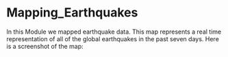 # Mapping_Earthquakes
In this Module we mapped earthquake data. This map represents a real time representation of all of the global earthquakes in the past seven days. Here is a screenshot of the map:

